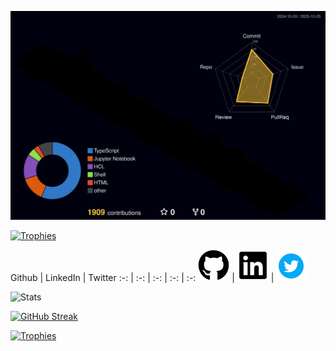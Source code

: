 
[![3D Contributions](https://raw.githubusercontent.com/mishraomp/mishraomp/output-3d-contrib/profile-night-rainbow.svg)](https://github.com/yoshi389111/github-profile-3d-contrib)

[![Trophies](https://github-profile-trophy.vercel.app/?username=mishraomp&column=-1&theme=tokyonight&rank=SECRET,SSS,SS,S,AAA,AA,A&no-frame=true)](https://github.com/ryo-ma/github-profile-trophy)

Github | LinkedIn | Twitter
:-: | :-: | :-: | :-: | :-:
[![github](.images/github.png)](https://github.com/mishraomp) | [![linkedin](.images/linkedin.png)](https://www.linkedin.com/in/omprakash-mishra/) | [![twitter](.images/twitter-icon.png)](https://twitter.com/istrueEQLfalse) 

![Stats](https://github-readme-stats.vercel.app/api?username=mishraomp&show_icons=true&theme=transparent&hide_border=true&hide=stars)

[![GitHub Streak](https://github-readme-streak-stats.herokuapp.com?user=mishraomp&theme=tokyonight_duo&hide_border=true&border_radius=0)](https://git.io/streak-stats)

[![Trophies](https://github-profile-trophy.vercel.app/?username=mishraomp&column=-1&theme=algolia&rank=SECRET,SSS,SS,S,AAA,AA,A&no-bg=true&no-frame=true)](https://github.com/mishraomp)

